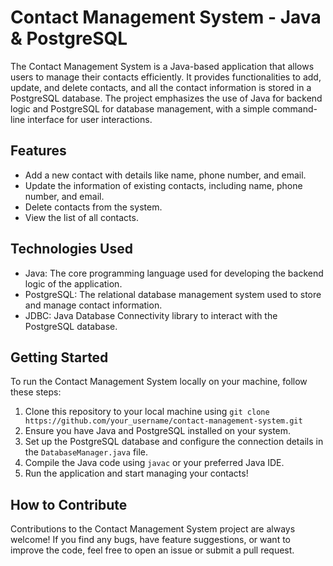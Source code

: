 # Contact Management System - Java & PostgreSQL

The Contact Management System is a Java-based application that allows users to manage their contacts efficiently. It provides functionalities to add, update, and delete contacts, and all the contact information is stored in a PostgreSQL database. The project emphasizes the use of Java for backend logic and PostgreSQL for database management, with a simple command-line interface for user interactions.

## Features

- Add a new contact with details like name, phone number, and email.
- Update the information of existing contacts, including name, phone number, and email.
- Delete contacts from the system.
- View the list of all contacts.

## Technologies Used

- Java: The core programming language used for developing the backend logic of the application.
- PostgreSQL: The relational database management system used to store and manage contact information.
- JDBC: Java Database Connectivity library to interact with the PostgreSQL database.

## Getting Started

To run the Contact Management System locally on your machine, follow these steps:

1. Clone this repository to your local machine using `git clone https://github.com/your_username/contact-management-system.git`
2. Ensure you have Java and PostgreSQL installed on your system.
3. Set up the PostgreSQL database and configure the connection details in the `DatabaseManager.java` file.
4. Compile the Java code using `javac` or your preferred Java IDE.
5. Run the application and start managing your contacts!

## How to Contribute

Contributions to the Contact Management System project are always welcome! If you find any bugs, have feature suggestions, or want to improve the code, feel free to open an issue or submit a pull request.


